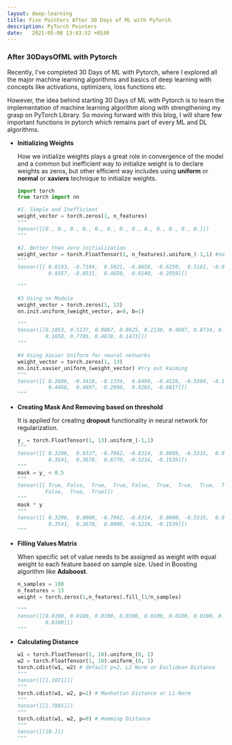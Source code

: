 ```yaml
---
layout: deep-learning
title: Five Pointers After 30 Days of ML with PyTorch
description: PyTorch Pointers
date:   2021-05-08 13:43:52 +0530
---
```


### After 30DaysOfML with Pytorch

Recently, I've completed 30 Days of ML with Pytorch, where I explored all the major machine learning algorithms and basics of deep learning with concepts like activations, optimizers, loss functions etc.

However, the idea behind starting 30 Days of ML with Pytorch is to learn the implementation of machine learning algorithm along with strengthening my grasp on PyTorch Library. So moving forward with this blog, I will share few important functions in pytorch which remains part of every ML and DL algorithms.

* **Initializing Weights**

  How we initialize weights plays a great role in convergence of the model and a common but inefficient way to initialize weight is to declare weights as zeros, but other efficient way includes using **uniform** or **normal** or **xaviers** technique to initialize weights.

  ```python
  import torch
  from torch import nn
  
  #1. Simple and Inefficient
  weight_vector = torch.zeros(1, n_features)
  """
  tensor([[0., 0., 0., 0., 0., 0., 0., 0., 0., 0., 0., 0., 0.]])
  """
  
  #2. Better than zero initialization
  weight_vector = torch.FloatTensor(1, n_features).uniform_(-1,1) #normal
  """
  tensor([[ 0.8193, -0.7194,  0.5021, -0.0658, -0.6250,  0.5181, -0.0742,  0.4049,
            0.9357, -0.8531,  0.4650,  0.8140, -0.2959]])
  
  """
  
  #3 Using nn Module
  weight_vector = torch.zeros(1, 13)
  nn.init.uniform_(weight_vector, a=0, b=1)
  
  """
  tensor([[0.1853, 0.5137, 0.9067, 0.8625, 0.2130, 0.4607, 0.8734, 0.5269, 0.2133,
           0.1658, 0.7785, 0.4878, 0.1473]])
  """
  
  #4 Using Xavier Uniform for neural networks
  weight_vector = torch.zeros(1, 13)
  nn.init.xavier_uniform_(weight_vector) #try out kaiming
  """
  tensor([[ 0.2606, -0.3418, -0.1334,  0.6496, -0.4526, -0.5594, -0.1503, -0.4093,
            0.4468,  0.4897, -0.2890,  0.0265, -0.6017]])
  """
  ```

* **Creating Mask And Removing based on threshold**

  It is applied for creating **dropout** functionality in neural network for regularization.

  ```python
  y_ = torch.FloatTensor(1, 13).uniform_(-1,1)
  """
  tensor([[ 0.3296,  0.9327, -0.7962, -0.8314,  0.9889, -0.5515,  0.0733, -0.6384,
            0.3541,  0.3678,  0.6770, -0.5216, -0.1539]])
  """
  mask = y_ < 0.5
  """
  tensor([[ True, False,  True,  True, False,  True,  True,  True,  True,  True,
           False,  True,  True]])
  """
  mask * y
  """
  tensor([[ 0.3296,  0.0000, -0.7962, -0.8314,  0.0000, -0.5515,  0.0733, -0.6384,
            0.3541,  0.3678,  0.0000, -0.5216, -0.1539]])
  """
  ```

* **Filling Values Matrix**

  When specific set of value needs to be assigned as weight with equal weight to each feature based on sample size. Used in Boosting algorithm like **Adaboost**.

  ```python
  n_samples = 100
  n_features = 13
  weight = torch.zeros(1,n_features).fill_(1/n_samples)
  
  """
  tensor([[0.0100, 0.0100, 0.0100, 0.0100, 0.0100, 0.0100, 0.0100, 0.0100, 0.0100,
           0.0100]])
  """
  ```

* **Calculating Distance**

  ```python
  w1 = torch.FloatTensor(1, 10).uniform_(0, 1)
  w2 = torch.FloatTensor(1, 10).uniform_(0, 1)
  torch.cdist(w1, w2) # default p=2, L2 Norm or Euclidean Distance
  """
  tensor([[1.1071]])
  """
  torch.cdist(w1, w2, p=1) # Manhattan Distance or L1-Norm
  """
  tensor([[2.7885]])
  """
  torch.cdist(w1, w2, p=0) # Hamming Distance
  """
  tensor([[10.]])
  """
  ```

  



